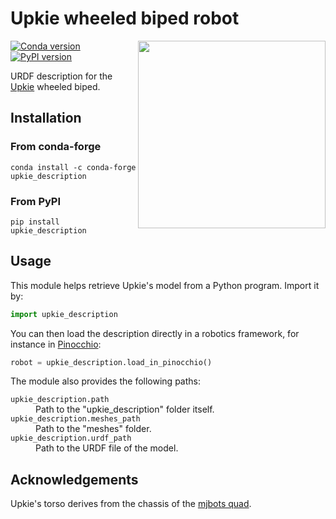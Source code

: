 # Upkie wheeled biped robot

<img src="https://user-images.githubusercontent.com/1189580/169594012-2d685579-2b66-4470-9def-57bd0656b420.png" align="right" width="300">

[![Conda version](https://img.shields.io/conda/vn/conda-forge/upkie_description.svg)](https://anaconda.org/conda-forge/upkie_description)
[![PyPI version](https://img.shields.io/pypi/v/upkie_description)](https://pypi.org/project/upkie_description/)

URDF description for the [Upkie](https://hackaday.io/project/185729-upkie-wheeled-biped-robot) wheeled biped.

## Installation

### From conda-forge

```
conda install -c conda-forge upkie_description
```

### From PyPI

```
pip install upkie_description
```

## Usage

This module helps retrieve Upkie's model from a Python program. Import it by:

```python
import upkie_description
```

You can then load the description directly in a robotics framework, for instance in [Pinocchio](https://github.com/stack-of-tasks/pinocchio):

```python
robot = upkie_description.load_in_pinocchio()
```

The module also provides the following paths:

<dl>
    <dt>
        <code>upkie_description.path</code>
    </dt>
    <dd>
        Path to the "upkie_description" folder itself.
    </dd>
    <dt>
        <code>upkie_description.meshes_path</code>
    </dt>
    <dd>
        Path to the "meshes" folder.
    </dd>
    <dt>
        <code>upkie_description.urdf_path</code>
    </dt>
    <dd>
        Path to the URDF file of the model.
    </dd>
</dl>

## Acknowledgements

Upkie's torso derives from the chassis of the [mjbots quad](https://github.com/mjbots/quad).

